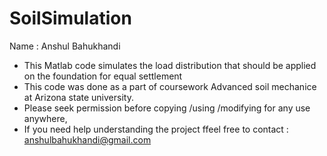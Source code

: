 # SoilSimulation
Name : Anshul Bahukhandi

- This Matlab code simulates the load  distribution that should be applied on the foundation for equal settlement
- This code was done as a part of coursework Advanced soil mechanice at Arizona state university.
- Please seek permission before copying /using /modifying for any use anywhere,
- If you need help understanding the project ffeel free to contact : anshulbahukhandi@gmail.com
 
